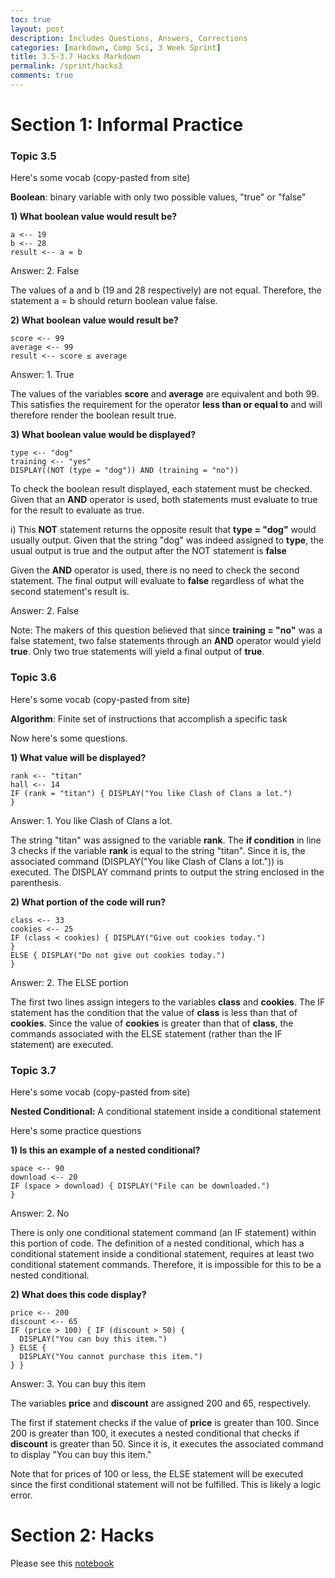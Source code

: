 ```yaml
---
toc: true
layout: post
description: Includes Questions, Answers, Corrections
categories: [markdown, Comp Sci, 3 Week Sprint]
title: 3.5-3.7 Hacks Markdown
permalink: /sprint/hacks3
comments: true
---
```


# Section 1: Informal Practice

### Topic 3.5

Here's some vocab (copy-pasted from site)

**Boolean**: binary variable with only two possible values, "true" or "false"

**1) What boolean value would result be?**
```
a <-- 19
b <-- 28
result <-- a = b
```

Answer: 2. False

The values of a and b (19 and 28 respectively) are not equal. Therefore, the statement a = b should return boolean value false.

**2) What boolean value would result be?**

```
score <-- 99
average <-- 99
result <-- score ≤ average
```

Answer: 1. True

The values of the variables **score** and **average** are equivalent and both 99. This satisfies the requirement for the operator **less than or equal to** and will therefore render the boolean result true.

**3) What boolean value would be displayed?**
```
type <-- "dog"
training <-- "yes"
DISPLAY((NOT (type = "dog")) AND (training = "no"))
```

To check the boolean result displayed, each statement must be checked. Given that an **AND** operator is used, both statements must evaluate to true for the result to evaluate as true.

i) This **NOT** statement returns the opposite result that **type = "dog"** would usually output. Given that the string "dog" was indeed assigned to **type**, the usual output is true and the output after the NOT statement is **false**

Given the **AND** operator is used, there is no need to check the second statement. The final output will evaluate to **false** regardless of what the second statement's result is.

Answer: 2. False

Note: The makers of this question believed that since **training = "no"** was a false statement, two false statements through an **AND** operator would yield **true**. Only two true statements will yield a final output of **true**.

### Topic 3.6

Here's some vocab (copy-pasted from site)

**Algorithm**: Finite set of instructions that accomplish a specific task

Now here's some questions.

**1) What value will be displayed?**
```
rank <-- "titan"
hall <-- 14
IF (rank = "titan") { DISPLAY("You like Clash of Clans a lot.")
}
```

Answer: 1. You like Clash of Clans a lot.

The string "titan" was assigned to the variable **rank**. The **if condition** in line 3 checks if the variable **rank** is equal to the string "titan". Since it is, the associated command (DISPLAY("You like Clash of Clans a lot.")) is executed. The DISPLAY command prints to output the string enclosed in the parenthesis.


**2) What portion of the code will run?**
```
class <-- 33
cookies <-- 25
IF (class < cookies) { DISPLAY("Give out cookies today.")
}
ELSE { DISPLAY("Do not give out cookies today.")
}
```

Answer: 2. The ELSE portion

The first two lines assign integers to the variables **class** and **cookies**. The IF statement has the condition that the value of **class** is less than that of **cookies**. Since the value of **cookies** is greater than that of **class**, the commands associated with the ELSE statement (rather than the IF statement) are executed.

### Topic 3.7

Here's some vocab (copy-pasted from site)

**Nested Conditional:** A conditional statement inside a conditional statement


Here's some practice questions

**1) Is this an example of a nested conditional?**
```
space <-- 90
download <-- 20
IF (space > download) { DISPLAY("File can be downloaded.")
}
```

Answer: 2. No

There is only one conditional statement command (an IF statement) within this portion of code. The definition of a nested conditional, which has a conditional statement inside a conditional statement, requires at least two conditional statement commands. Therefore, it is impossible for this to be a nested conditional.

**2) What does this code display?**
```
price <-- 200
discount <-- 65
IF (price > 100) { IF (discount > 50) {
  DISPLAY("You can buy this item.")
} ELSE {
  DISPLAY("You cannot purchase this item.")
} }
```
Answer: 3. You can buy this item

The variables **price** and **discount** are assigned 200 and 65, respectively.

The first if statement checks if the value of **price** is greater than 100. Since 200 is greater than 100, it executes a nested conditional that checks if **discount** is greater than 50. Since it is, it executes the associated command to display "You can buy this item."

Note that for prices of 100 or less, the ELSE statement will be executed since the first conditional statement will not be fulfilled. This is likely a logic error.

# Section 2: Hacks

Please see this [notebook](https://leonard514.github.io/FastPage/jupyter/3%20week%20sprint/2022/12/05/3.5-3.7hack.html)